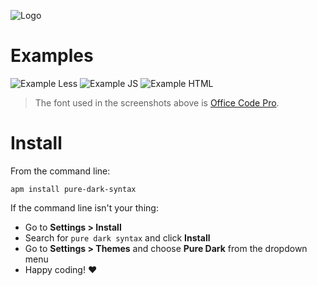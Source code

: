 
![Logo](assets/logo.png)

# Examples
![Example Less](assets/example-less.png)
![Example JS](assets/example-js.png)
![Example HTML](assets/example-html.png)

> The font used in the screenshots above is [Office Code Pro](https://github.com/nathco/Office-Code-Pro).

# Install

From the command line:

`apm install pure-dark-syntax`

If the command line isn't your thing:

- Go to **Settings > Install**
- Search for `pure dark syntax` and click **Install**
- Go to **Settings > Themes** and choose **Pure Dark** from the dropdown menu
- Happy coding! ♥
